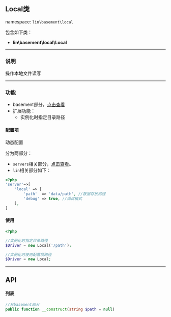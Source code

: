 Local类
----
namespace: `lin\basement\local`

包含如下类：

* **lin\basement\local\Local**

---

### 说明
操作本地文件读写

---

### 功能

* basement部分，[点击查看](https://github.com/linlanye/basement)
* 扩展功能：
	* 实例化时指定目录路径



#### 配置项

动态配置

分为两部分：

* `servers`相关部分，[点击查看](../README.md)。
* `lin`相关部分如下：

~~~php
<?php
'server'=>[
	'local' => [
	    'path'  => 'data/path', //数据存放路径
	    'debug' => true, //调试模式
	],
]
~~~

#### 使用

~~~php
<?php

//实例化时指定目录路径
$Driver = new Local('/path');

//实例化时使用配置项路径
$Driver = new Local;
~~~


---


## API

#### 列表
~~~php
//非basement部分
public function __construct(string $path = null)
~~~